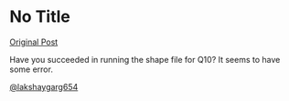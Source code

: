 # No Title

[Original Post](https://discourse.onlinedegree.iitm.ac.in/t/169283/21)

<p>Have you succeeded in running the shape file for Q10? It seems to have some error.</p>
<p><a class="mention" href="/u/lakshaygarg654">@lakshaygarg654</a></p>